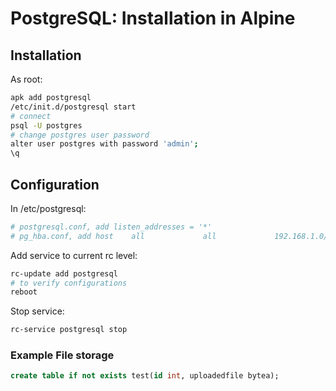 # PostgreSQL: Installation in Alpine

## Installation

As root:

```bash
apk add postgresql
/etc/init.d/postgresql start
# connect
psql -U postgres
# change postgres user password
alter user postgres with password 'admin';
\q
```

## Configuration

In /etc/postgresql:

```bash
# postgresql.conf, add listen_addresses = '*'
# pg_hba.conf, add host    all             all             192.168.1.0/24          password
```

Add service to current rc level:

```bash
rc-update add postgresql
# to verify configurations
reboot
```

Stop service:

```bash
rc-service postgresql stop
```

### Example File storage

```sql
create table if not exists test(id int, uploadedfile bytea);
```
